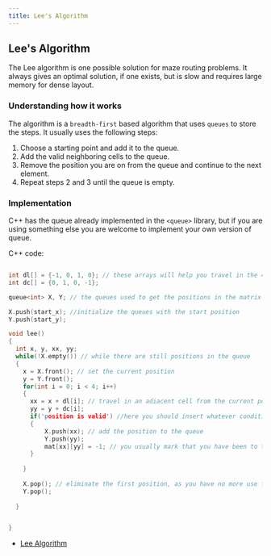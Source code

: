 ```yaml
---
title: Lee's Algorithm
---
```


## Lee's Algorithm

The Lee algorithm is one possible solution for maze routing problems. It always gives an optimal solution, if one exists, but is
slow and requires large memory for dense layout.

### Understanding how it works

The algorithm is a `breadth-first` based algorithm that uses `queues` to store the steps. It usually uses the following steps:
  
  1. Choose a starting point and add it to the queue.
  2. Add the valid neighboring cells to the queue.
  3. Remove the position you are on from the queue and continue to the next element.
  4. Repeat steps 2 and 3 until the queue is empty.
  
### Implementation

C++ has the queue already implemented in the `<queue>` library, but if you are using something else you are welcome to implement
your own version of queue.

C++ code:

```c++

int dl[] = {-1, 0, 1, 0}; // these arrays will help you travel in the 4 directions more easily
int dc[] = {0, 1, 0, -1};

queue<int> X, Y; // the queues used to get the positions in the matrix

X.push(start_x); //initialize the queues with the start position
Y.push(start_y);

void lee()
{
  int x, y, xx, yy;
  while(!X.empty()) // while there are still positions in the queue
  {
    x = X.front(); // set the current position
    y = Y.front();
    for(int i = 0; i < 4; i++)
    {
      xx = x + dl[i]; // travel in an adiacent cell from the current position
      yy = y + dc[i];
      if('position is valid') //here you should insert whatever conditions should apply for your position (xx, yy)
      {
          X.push(xx); // add the position to the queue
          Y.push(yy);
          mat[xx][yy] = -1; // you usually mark that you have been to this position in the matrix
      }
      
    }
    
    X.pop(); // eliminate the first position, as you have no more use for it
    Y.pop();
    
  }


}

```
- [Lee Algorithm](https://www.geeksforgeeks.org/shortest-path-in-a-binary-maze/)

